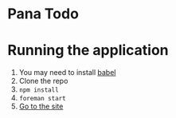 # Pana Todo

# Running the application
1) You may need to install [babel](https://babeljs.io/docs/setup/)
2) Clone the repo
3) `npm install`
4) `foreman start`
5) [Go to the site](http:localhost:3500)
